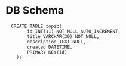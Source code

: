 # DB Schema

      CREATE TABLE topic(
            id INT(11) NOT NULL AUTO_INCREMENT,
            title VARCHAR(30) NOT NULL,
            description TEXT NULL,
            created DATETIME,
            PRIMARY KEY(id)
        );
